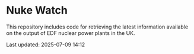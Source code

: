 # Nuke Watch

This repository includes code for retrieving the latest information available on the output of EDF nuclear power plants in the UK.

Last updated: 2025-07-09 14:12